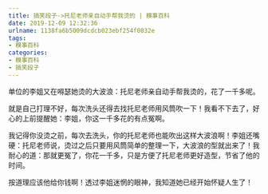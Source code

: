```yaml
---
title: 搞笑段子->托尼老师亲自动手帮我烫的 | 糗事百科
date: 2019-12-09 12:32:36
urlname: 1138fa6b5009dcdcb023ebf254f0032e
tags: 
- 糗事百科
categories:
- 糗事百科
- 搞笑段子
---
```

单位的李姐又在嘚瑟她烫的大波浪：托尼老师亲自动手帮我烫的，花了一千多呢。

就是自己打理不好，每次洗头还得去找托尼老师用风筒吹一下！我看不下去了，好心的上前提醒她：李姐，你这一千多花的有点冤啊。

我记得你没烫之前，每次去洗头，你的托尼老师也能吹出这样大波浪啊！李姐还嘴硬：托尼老师说，烫过之后只要用风筒简单的整理一下，大波浪的型就出来了！我耐心的道：那就更冤了，你花一千多，只是方便了托尼老师更好造型，节省了他的时间。

按道理应该他给你钱啊！透过李姐迷惘的眼神，我知道她已经开始怀疑人生了！


